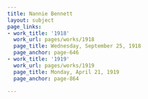 ```yaml
---
title: Nannie Bennett
layout: subject
page_links:
- work_title: '1918'
  work_url: pages/works/1918
  page_title: Wednesday, September 25, 1918
  page_anchor: page-646
- work_title: '1919'
  work_url: pages/works/1919
  page_title: Monday, April 21, 1919
  page_anchor: page-864

---
```

